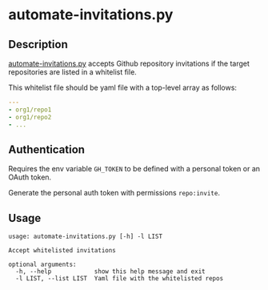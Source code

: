 # automate-invitations.py

## Description

[automate-invitations.py](automate-invitations.py) accepts Github repository
invitations if the target repositories are listed in a whitelist file.

This whitelist file should be yaml file with a top-level array as follows:

```yaml
---
- org1/repo1
- org1/repo2
- ...
```

## Authentication

Requires the env variable `GH_TOKEN` to be defined with a personal token or an OAuth token.

Generate the personal auth token with permissions `repo:invite`.

## Usage

```
usage: automate-invitations.py [-h] -l LIST

Accept whitelisted invitations

optional arguments:
  -h, --help            show this help message and exit
  -l LIST, --list LIST  Yaml file with the whitelisted repos
```
